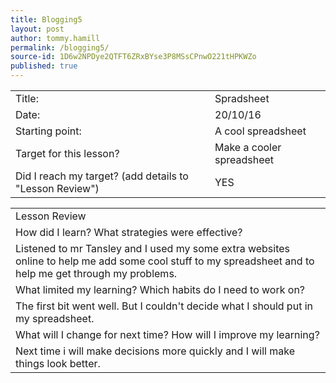 ```yaml
---
title: Blogging5
layout: post
author: tommy.hamill
permalink: /blogging5/
source-id: 1D6w2NPDye2QTFT6ZRxBYse3P8MSsCPnwO221tHPKWZo
published: true
---
```

<table>
  <tr>
    <td>Title:</td>
    <td>Spradsheet</td>
  </tr>
  <tr>
    <td>Date:</td>
    <td>20/10/16</td>
  </tr>
  <tr>
    <td>Starting point:</td>
    <td>A cool spreadsheet</td>
  </tr>
  <tr>
    <td>Target for this lesson?</td>
    <td>Make a cooler spreadsheet</td>
  </tr>
  <tr>
    <td>Did I reach my target? 
(add details to "Lesson Review")</td>
    <td>YES</td>
  </tr>
</table>


<table>
  <tr>
    <td>Lesson Review</td>
  </tr>
  <tr>
    <td>How did I learn? What strategies were effective? </td>
  </tr>
  <tr>
    <td>Listened to mr Tansley and I used my some extra websites online to help me add some cool stuff to my spreadsheet and to help me get through my problems.</td>
  </tr>
  <tr>
    <td>What limited my learning? Which habits do I need to work on? </td>
  </tr>
  <tr>
    <td>The first bit went well. But I couldn't decide what I should put in my spreadsheet. </td>
  </tr>
  <tr>
    <td>What will I change for next time? How will I improve my learning?</td>
  </tr>
  <tr>
    <td>Next time i will make decisions more quickly and I will make things look better.</td>
  </tr>
</table>


